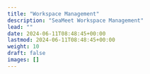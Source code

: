 ```yaml
---
title: "Workspace Management"
description: "SeaMeet Workspace Management"
lead: ""
date: 2024-06-11T08:48:45+00:00
lastmod: 2024-06-11T08:48:45+00:00
weight: 10
draft: false
images: []
---
```

